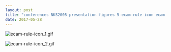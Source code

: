 ```yaml
---
layout: post
title: "conferences NKS2005 presentation figures 5-ecam-rule-icon ecam-rule-icon.nb"
date: 2017-05-28
---
```


![ecam-rule-icon_1.gif](../../../assets/2017/05/28/ecam-rule-icon-500px/ecam-rule-icon_1.gif)

![ecam-rule-icon_2.gif](../../../assets/2017/05/28/ecam-rule-icon-500px/ecam-rule-icon_2.gif)

